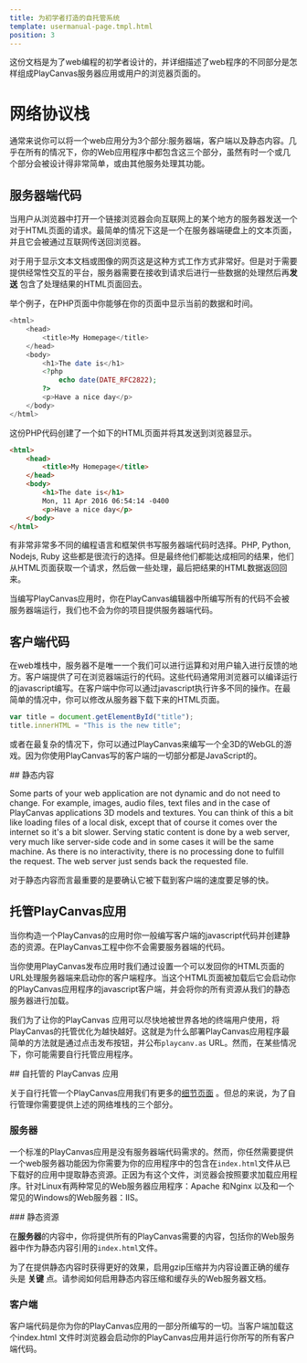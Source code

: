 ```yaml
---
title: 为初学者打造的自托管系统
template: usermanual-page.tmpl.html
position: 3
---
```


这份文档是为了web编程的初学者设计的，并详细描述了web程序的不同部分是怎样组成PlayCanvas服务器应用或用户的浏览器页面的。

# 网络协议栈

通常来说你可以将一个web应用分为3个部分:服务器端，客户端以及静态内容。几乎在所有的情况下，你的Web应用程序中都包含这三个部分，虽然有时一个或几个部分会被设计得非常简单，或由其他服务处理其功能。

## 服务器端代码

当用户从浏览器中打开一个链接浏览器会向互联网上的某个地方的服务器发送一个对于HTML页面的请求。最简单的情况下这是一个在服务器端硬盘上的文本页面，并且它会被通过互联网传送回浏览器。

对于用于显示文本文档或图像的网页这是这种方式工作方式非常好。但是对于需要提供经常性交互的平台，服务器需要在接收到请求后进行一些数据的处理然后再**发送** 包含了处理结果的HTML页面回去。

举个例子，在PHP页面中你能够在你的页面中显示当前的数据和时间。

```php
<html>
    <head>
        <title>My Homepage</title>
    </head>
    <body>
        <h1>The date is</h1>
        <?php
            echo date(DATE_RFC2822);
        ?>
        <p>Have a nice day</p>
    </body>
</html>
```

这份PHP代码创建了一个如下的HTML页面并将其发送到浏览器显示。

```html
<html>
    <head>
        <title>My Homepage</title>
    </head>
    <body>
        <h1>The date is</h1>
        Mon, 11 Apr 2016 06:54:14 -0400
        <p>Have a nice day</p>
    </body>
</html>
```

有非常非常多不同的编程语言和框架供书写服务器端代码时选择。PHP, Python, Nodejs, Ruby 这些都是很流行的选择。但是最终他们都能达成相同的结果，他们从HTML页面获取一个请求，然后做一些处理，最后把结果的HTML数据返回回来。

当编写PlayCanvas应用时，你在PlayCanvas编辑器中所编写所有的代码不会被服务器端运行，我们也不会为你的项目提供服务器端代码。

## 客户端代码

在web堆栈中，服务器不是唯一一个我们可以进行运算和对用户输入进行反馈的地方。客户端提供了可在浏览器端运行的代码。这些代码通常用浏览器可以编译运行的javascript编写。在客户端中你可以通过javascript执行许多不同的操作。在最简单的情况中，你可以修改从服务器下载下来的HTML页面。

```javascript
var title = document.getElementById("title");
title.innerHTML = "This is the new title";
```

或者在最复杂的情况下，你可以通过PlayCanvas来编写一个全3D的WebGL的游戏。因为你使用PlayCanvas写的客户端的一切部分都是JavaScript的。

## 静态内容

Some parts of your web application are not dynamic and do not need to change. For example, images, audio files, text files and in the case of PlayCanvas applications 3D models and textures. You can think of this a bit like loading files of a local disk, except that of course it comes over the internet so it's a bit slower. Serving static content is done by a web server, very much like server-side code and in some cases it will be the same machine. As there is no interactivity, there is no processing done to fulfill the request. The web server just sends back the requested file.

对于静态内容而言最重要的是要确认它被下载到客户端的速度要足够的快。

## 托管PlayCanvas应用

当你构造一个PlayCanvas的应用时你一般编写客户端的javascript代码并创建静态的资源。在PlayCanvas工程中你不会需要服务器端的代码。

当你使用PlayCanvas发布应用时我们通过设置一个可以发回你的HTML页面的URL处理服务器端来启动你的客户端程序。当这个HTML页面被加载后它会启动你的PlayCanvas应用程序的javascript客户端，并会将你的所有资源从我们的静态服务器进行加载。

我们为了让你的PlayCanvas 应用可以尽快地被世界各地的终端用户使用，将PlayCanvas的托管优化为越快越好。这就是为什么部署PlayCanvas应用程序最简单的方法就是通过点击发布按钮，并公布`playcanv.as` URL。然而，在某些情况下，你可能需要自行托管应用程序。

## 自托管的 PlayCanvas 应用

关于自行托管一个PlayCanvas应用我们有更多的[细节页面][1] 。但总的来说，为了自行管理你需要提供上述的网络堆栈的三个部分。

### 服务器

一个标准的PlayCanvas应用是没有服务器端代码需求的。然而，你任然需要提供一个web服务器功能因为你需要为你的应用程序中的包含在`index.html`文件从已下载好的应用中提取静态资源。正因为有这个文件，浏览器会按照要求加载应用程序。针对Linux有两种常见的Web服务器应用程序：Apache 和Nginx 以及和一个常见的Windows的Web服务器：IIS。

### 静态资源

在**服务器**的内容中，你将提供所有的PlayCanvas需要的内容，包括你的Web服务器中作为静态内容引用的`index.html`文件。

为了在提供静态内容时获得更好的效果，启用gzip压缩并为内容设置正确的缓存头是 **关键** 点。请参阅如何启用静态内容压缩和缓存头的Web服务器文档。

### 客户端

客户端代码是你为你的PlayCanvas应用的一部分所编写的一切。当客户端加载这个index.html 文件时浏览器会启动你的PlayCanvas应用并运行你所写的所有客户端代码。

[1]: /user-manual/publishing/web/self-hosting/

